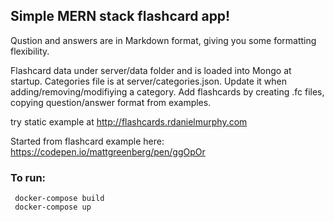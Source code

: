 ## Simple MERN stack flashcard app! ##

Qustion and answers are in Markdown format, giving you some formatting flexibility.

Flashcard data under server/data folder and is loaded into Mongo at startup.  Categories file is at server/categories.json.  Update it when adding/removing/modifiying a category.   Add flashcards by creating .fc files, copying question/answer format from examples.

try static example at http://flashcards.rdanielmurphy.com

Started from flashcard example here:
https://codepen.io/mattgreenberg/pen/ggOpOr

### To run: ###
```
 docker-compose build
 docker-compose up
```
